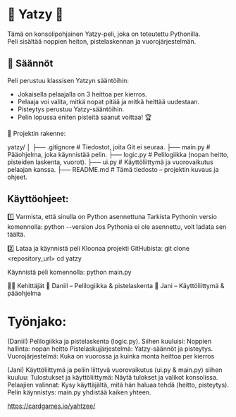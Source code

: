# 🎲 Yatzy 🎲

Tämä on konsolipohjainen Yatzy-peli, joka on toteutettu Pythonilla.  
Peli sisältää noppien heiton, pistelaskennan ja vuorojärjestelmän.

## 📜 Säännöt

Peli perustuu klassisen Yatzyn sääntöihin:
- Jokaisella pelaajalla on 3 heittoa per kierros.
- Pelaaja voi valita, mitkä nopat pitää ja mitkä heittää uudestaan.
- Pisteytys perustuu Yatzy-sääntöihin.
- Pelin lopussa eniten pisteitä saanut voittaa! 🏆

📂 Projektin rakenne:

yatzy/
│
├── .gitignore    # Tiedostot, joita Git ei seuraa.
├── main.py       # Pääohjelma, joka käynnistää pelin.
├── logic.py      # Pelilogiikka (nopan heitto, pisteiden laskenta, vuorot).
├── ui.py         # Käyttöliittymä ja vuorovaikutus pelaajan kanssa.
├── README.md     # Tämä tiedosto – projektin kuvaus ja ohjeet.

## Käyttöohjeet:

1️⃣ Varmista, että sinulla on Python asennettuna
Tarkista Pythonin versio komennolla:
python --version
Jos Pythonia ei ole asennettu, voit ladata sen täältä.

2️⃣ Lataa ja käynnistä peli
Kloonaa projekti GitHubista:
git clone <repository_url>
cd yatzy

Käynnistä peli komennolla:
python main.py

👨‍💻 Kehittäjät
👤 Daniil – Pelilogiikka & pistelaskenta
👤 Jani – Käyttöliittymä & pääohjelma

# Työnjako:
(Daniil)
Pelilogiikka ja pistelaskenta (logic.py).
Siihen kuuluisi:
Noppien hallinta: nopan heitto
Pistelaskujärjestelmä: Yatzy-säännöt ja pisteytys.
Vuorojärjestelmä: Kuka on vuorossa ja kuinka monta heittoa per kierros

 (Jani)
Käyttöliittymä ja peliin liittyvä vuorovaikutus (ui.py & main.py)
siihen kuuluu:
Tulostukset ja käyttöliittymä: Näytä tulokset ja valikot konsolissa.
Pelaajien valinnat: Kysy käyttäjältä, mitä hän haluaa tehdä (heitto, pisteytys).
Pelin käynnistys: main.py yhdistää kaiken yhteen.

https://cardgames.io/yahtzee/